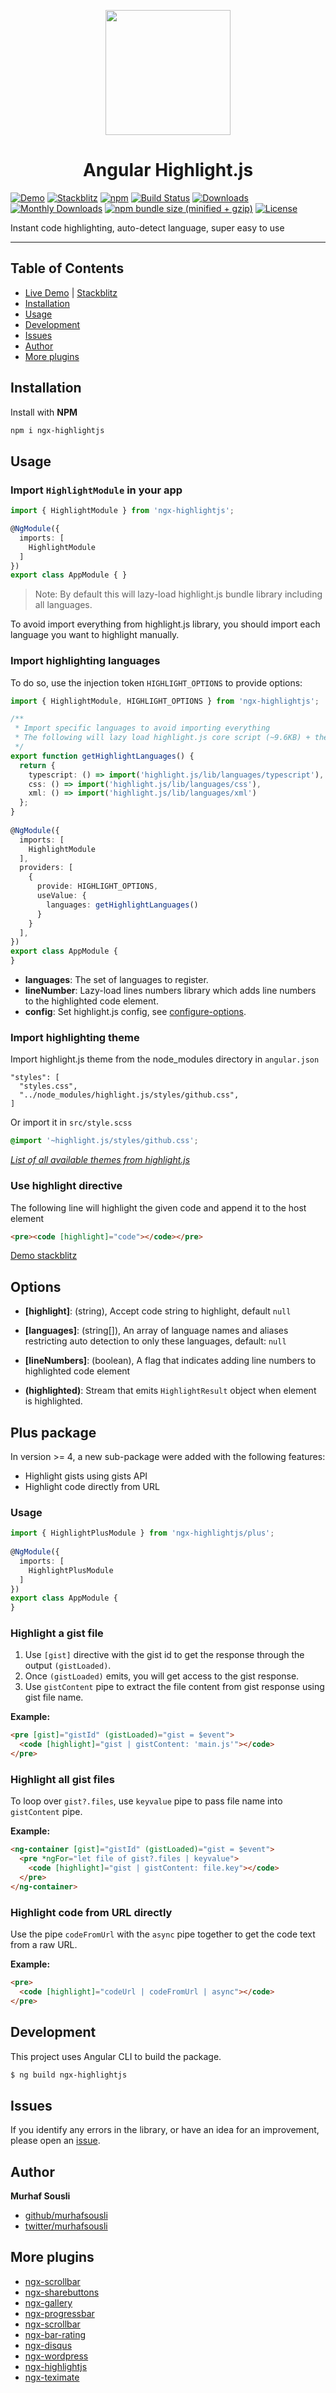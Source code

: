 <p align="center">
  <img height="200px" width="200px" style="text-align: center" src="https://cdn.rawgit.com/MurhafSousli/ngx-highlightjs/b8b00ec3/src/assets/logo.svg">
  <h1 align="center">Angular Highlight.js</h1>
</p>

[![Demo](https://img.shields.io/badge/demo-online-ed1c46.svg)](https://ngx-highlight.netlify.com/)
[![Stackblitz](https://img.shields.io/badge/stackblitz-online-orange.svg)](https://stackblitz.com/edit/ngx-highlightjs)
[![npm](https://img.shields.io/npm/v/ngx-highlightjs.svg?maxAge=2592000?style=plastic)](https://www.npmjs.com/package/ngx-highlightjs)
[![Build Status](https://travis-ci.org/MurhafSousli/ngx-highlightjs.svg?branch=master)](https://travis-ci.org/MurhafSousli/ngx-highlightjs)
[![Downloads](https://img.shields.io/npm/dt/ngx-highlightjs.svg?maxAge=2592000?style=plastic)](https://www.npmjs.com/package/ngx-highlightjs)
[![Monthly Downloads](https://img.shields.io/npm/dm/ngx-highlightjs.svg)](https://www.npmjs.com/package/ngx-highlightjs)
[![npm bundle size (minified + gzip)](https://img.shields.io/bundlephobia/minzip/ngx-highlightjs.svg)](https://bundlephobia.com/result?p=ngx-highlightjs)
[![License](https://img.shields.io/npm/l/express.svg?maxAge=2592000)](/LICENSE)

Instant code highlighting, auto-detect language, super easy to use
___

## Table of Contents

- [Live Demo](https://ngx-highlight.netlify.com/) | [Stackblitz](https://stackblitz.com/edit/ngx-highlightjs)
- [Installation](#installation)
- [Usage](#usage)
- [Development](#development)
- [Issues](#issues)
- [Author](#author)
- [More plugins](#more-plugins)

<a name="installation"/>

## Installation

Install with **NPM**

```bash
npm i ngx-highlightjs
```

<a name="usage"/>

## Usage

### Import `HighlightModule` in your app

```typescript
import { HighlightModule } from 'ngx-highlightjs';

@NgModule({
  imports: [
    HighlightModule
  ]
})
export class AppModule { }
```

 > Note: By default this will lazy-load highlight.js bundle library including all languages.

To avoid import everything from highlight.js library, you should import each language you want to highlight manually.

### Import highlighting languages

To do so, use the injection token `HIGHLIGHT_OPTIONS` to provide options:

```typescript
import { HighlightModule, HIGHLIGHT_OPTIONS } from 'ngx-highlightjs';

/**
 * Import specific languages to avoid importing everything
 * The following will lazy load highlight.js core script (~9.6KB) + the selected languages bundle (each lang. ~1kb)
 */
export function getHighlightLanguages() {
  return {
    typescript: () => import('highlight.js/lib/languages/typescript'),
    css: () => import('highlight.js/lib/languages/css'),
    xml: () => import('highlight.js/lib/languages/xml')
  };
}
 
@NgModule({
  imports: [
    HighlightModule
  ],
  providers: [
    {
      provide: HIGHLIGHT_OPTIONS,
      useValue: {
        languages: getHighlightLanguages()
      }
    }
  ],
})
export class AppModule {
}
```

- **languages**: The set of languages to register.
- **lineNumber**: Lazy-load lines numbers library which adds line numbers to the highlighted code element.
- **config**: Set highlight.js config, see [configure-options](http://highlightjs.readthedocs.io/en/latest/api.html#configure-options).

### Import highlighting theme

Import highlight.js theme from the node_modules directory in `angular.json`

```
"styles": [
  "styles.css",
  "../node_modules/highlight.js/styles/github.css",
]
```

Or import it in `src/style.scss`

```css
@import '~highlight.js/styles/github.css';
```

_[List of all available themes from highlight.js](https://github.com/isagalaev/highlight.js/tree/master/src/styles)_

### Use highlight directive

The following line will highlight the given code and append it to the host element

```html
<pre><code [highlight]="code"></code></pre>
```

[Demo stackblitz](https://stackblitz.com/edit/ngx-highlightjs)

## Options

- **[highlight]**: (string), Accept code string to highlight, default `null`

- **[languages]**: (string[]), An array of language names and aliases restricting auto detection to only these languages, default: `null`

- **[lineNumbers]**: (boolean), A flag that indicates adding line numbers to highlighted code element

- **(highlighted)**: Stream that emits `HighlightResult` object when element is highlighted.

## Plus package

In version >= 4, a new sub-package were added with the following features:

- Highlight gists using gists API
- Highlight code directly from URL

### Usage

```typescript
import { HighlightPlusModule } from 'ngx-highlightjs/plus';
 
@NgModule({
  imports: [
    HighlightPlusModule
  ]
})
export class AppModule {
}
```

### Highlight a gist file

1. Use `[gist]` directive with the gist id to get the response through the output `(gistLoaded)`.
2. Once `(gistLoaded)` emits, you will get access to the gist response.
3. Use `gistContent` pipe to extract the file content from gist response using gist file name.

**Example:**

```html
<pre [gist]="gistId" (gistLoaded)="gist = $event">
  <code [highlight]="gist | gistContent: 'main.js'"></code>
</pre>
```

### Highlight all gist files

To loop over `gist?.files`, use `keyvalue` pipe to pass file name into `gistContent` pipe.

**Example:**

```html
<ng-container [gist]="gistId" (gistLoaded)="gist = $event">
  <pre *ngFor="let file of gist?.files | keyvalue">
    <code [highlight]="gist | gistContent: file.key"></code>
  </pre>
</ng-container>
```

### Highlight code from URL directly

Use the pipe `codeFromUrl` with the `async` pipe together to get the code text from a raw URL.

**Example:**

```html
<pre>
  <code [highlight]="codeUrl | codeFromUrl | async"></code>
</pre>
``` 

<a name="development"/>

## Development

This project uses Angular CLI to build the package.

```bash
$ ng build ngx-highlightjs
```

<a name="issues"/>

## Issues

If you identify any errors in the library, or have an idea for an improvement, please open an [issue](https://github.com/MurhafSousli/ngx-highlightjs/issues).

<a name="author"/>

## Author

 **Murhaf Sousli**

- [github/murhafsousli](https://github.com/MurhafSousli)
- [twitter/murhafsousli](https://twitter.com/MurhafSousli)

<a name="more-plugins"/>

## More plugins

- [ngx-scrollbar](https://github.com/MurhafSousli/ngx-ngx-scrollbar)
- [ngx-sharebuttons](https://github.com/MurhafSousli/ngx-sharebuttons)
- [ngx-gallery](https://github.com/MurhafSousli/ngx-gallery)
- [ngx-progressbar](https://github.com/MurhafSousli/ngx-progressbar)
- [ngx-scrollbar](https://github.com/MurhafSousli/ngx-scrollbar)
- [ngx-bar-rating](https://github.com/MurhafSousli/ngx-bar-rating)
- [ngx-disqus](https://github.com/MurhafSousli/ngx-disqus)
- [ngx-wordpress](https://github.com/MurhafSousli/ngx-wordpress)
- [ngx-highlightjs](https://github.com/MurhafSousli/ngx-highlightjs)
- [ngx-teximate](https://github.com/MurhafSousli/ngx-teximate)

